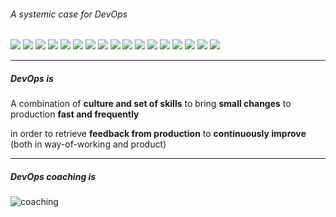 ###### A systemic case for DevOps

<div class="r-stack">
  <img class="fragment" src="./images/devops-systemic-1.png" />
  <img class="fragment" src="./images/devops-systemic-2.png" />
  <img class="fragment" src="./images/devops-systemic-3.png" />
  <img class="fragment" src="./images/devops-systemic-4.png" />
  <img class="fragment" src="./images/devops-systemic-5.png" />
  <img class="fragment" src="./images/devops-systemic-6.png" />
  <img class="fragment" src="./images/devops-systemic-7.png" />
  <img class="fragment" src="./images/devops-systemic-8.png" />
  <img class="fragment" src="./images/devops-systemic-9.png" />
  <img class="fragment" src="./images/devops-systemic-10.png" />
  <img class="fragment" src="./images/devops-systemic-11.png" />
  <img class="fragment" src="./images/devops-systemic-12.png" />
  <img class="fragment" src="./images/devops-systemic-13.png" />
  <img class="fragment" src="./images/devops-systemic-14.png" />
  <img class="fragment" src="./images/devops-systemic-15.png" />
  <img class="fragment" src="./images/devops-systemic-16.png" />
  <img class="fragment" src="./images/devops-systemic-17.png" />
</div>

---

##### DevOps is

A combination of **culture and set of skills** 
to bring **small changes** to production
**fast and frequently** 

in order to retrieve **feedback from production** 
to **continuously improve** (both in way-of-working and product)

---

##### DevOps coaching is

![coaching](./images/devops-coaching.png)

